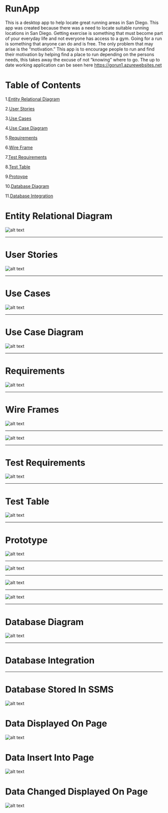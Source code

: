 # RunApp
This is a desktop app to help locate great running areas in San Diego.
This app was created because there was a need to locate suitable running locations in San Diego. Getting exercise is something that must become part of your everyday life and not everyone has access to a gym. Going for a run is something that anyone can do and is free. The only problem that may arise is the “motivation.” This app is to encourage people to run and find their motivation by helping find a place to run depending on the persons needs, this takes away the excuse of not “knowing” where to go. The up to date working application can be seen here https://gorun1.azurewebsites.net

# Table of Contents


1.[Entity Relational Diagram](#Database-Diagram)

2.[User Stories](#User-Stories)

3.[Use Cases](#Use-Cases)

4.[Use Case Diagram](#Use-Case-Diagram)

5.[Requirements](#Requirements)

6.[Wire Frame](#Wire-Frame)

7.[Test Requirements](#Test-Requirements)

8.[Test Table](#Test-Table)

9.[Protoype](#Prototype)

10.[Database Diagram](#Database-Diagram)

[](https://github.com/topher-chris/RunApp/blob/master/MainPage.PNG)

11.[Database Integration](#Database-Integration)





# Entity Relational Diagram
![alt text](https://github.com/topher-chris/RunApp/blob/master/Prototype%20Images/Database%20Diagram.jpg?raw=true)

___
# User Stories
![alt text](https://github.com/topher-chris/RunApp/blob/master/Prototype%20Images/User%20Stories.PNG)

___
# Use Cases
![alt text](https://github.com/topher-chris/RunApp/blob/master/Prototype%20Images/Use%20Cases.PNG?raw=true)

___
# Use Case Diagram
![alt text](https://github.com/topher-chris/RunApp/blob/master/Prototype%20Images/Use-Case%20Diagram%20(UML).png?raw=true)

___
# Requirements
![alt text](https://github.com/topher-chris/RunApp/blob/master/Prototype%20Images/Requirements.PNG)

___
# Wire Frames
![alt text](https://github.com/topher-chris/RunApp/blob/master/Prototype%20Images/WireFrame%20Page-1.jpg)

___

![alt text](https://github.com/topher-chris/RunApp/blob/master/Prototype%20Images/WireFram-Page-2.jpg)
 
___
# Test Requirements 

![alt text](https://github.com/topher-chris/RunApp/blob/master/Test%20Requirements.PNG)

___
# Test Table
![alt text](https://github.com/topher-chris/RunApp/blob/master/Test%20Table.PNG)

___
# Prototype

![alt text](https://github.com/topher-chris/RunApp/blob/master/Prototype1.PNG)

___
![alt text](https://github.com/topher-chris/RunApp/blob/master/Prototype2.PNG)
___

![alt text](https://github.com/topher-chris/RunApp/blob/master/Prototype3.PNG)

___

![alt text](https://github.com/topher-chris/RunApp/blob/master/MainPage.PNG)

___
# Database Diagram
![alt text](https://github.com/topher-chris/RunApp/blob/master/Model%20Classes/Databse%20Diagram.PNG)

___
# Database Integration
___
# Database Stored In SSMS
![alt text](https://github.com/topher-chris/RunApp/blob/master/images/SSMS.PNG?raw=true)

# Data Displayed On Page
![alt text](https://github.com/topher-chris/RunApp/blob/master/images/Before%20Input.PNG)
# Data Insert Into Page
![alt text](https://github.com/topher-chris/RunApp/blob/master/images/Data%20Input.PNG)
# Data Changed Displayed On Page
![alt text](https://github.com/topher-chris/RunApp/blob/master/images/After%20Input.PNG)
